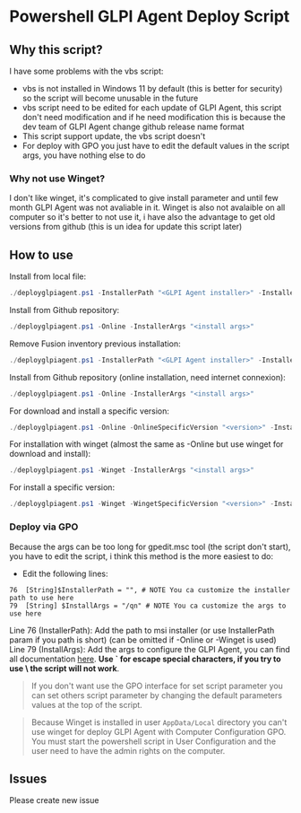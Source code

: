 # Powershell GLPI Agent Deploy Script 

## Why this script?

I have some problems with the vbs script:
- vbs is not installed in Windows 11 by default (this is better for security) so the script will become unusable in the future
- vbs script need to be edited for each update of GLPI Agent, this script don't need modification and if he need modification this is because the dev team of GLPI Agent change github release name format
- This script support update, the vbs script doesn't
- For deploy with GPO you just have to edit the default values in the script args, you have nothing else to do 

### Why not use Winget?

I don't like winget, it's complicated to give install parameter and until few month GLPI Agent was not avaliable in it.
Winget is also not avalaible on all computer so it's better to not use it, i have also the advantage to get old versions from github (this is un idea for update this script later)

## How to use

Install from local file:
```powershell
./deployglpiagent.ps1 -InstallerPath "<GLPI Agent installer>" -InstallerArgs "<install args>" 
```

Install from Github repository:
```powershell
./deployglpiagent.ps1 -Online -InstallerArgs "<install args>" 
```

Remove Fusion inventory previous installation:
```powershell
./deployglpiagent.ps1 -InstallerPath "<GLPI Agent installer>" -InstallerArgs "<install args>" -RemoveFusionInventory
```

Install from Github repository (online installation, need internet connexion):
```powershell
./deployglpiagent.ps1 -Online -InstallerArgs "<install args>"
```
For download and install a specific version:
```powershell
./deployglpiagent.ps1 -Online -OnlineSpecificVersion "<version>" -InstallerArgs "<install args>"
```



For installation with winget (almost the same as -Online but use winget for download and install):
```powershell
./deployglpiagent.ps1 -Winget -InstallerArgs "<install args>"
```
For install a specific version:
```powershell
./deployglpiagent.ps1 -Winget -WingetSpecificVersion "<version>" -InstallerArgs "<install args>"
```

### Deploy via GPO

Because the args can be too long for gpedit.msc tool (the script don't start), you have to edit the script, i think this method is the more easiest to do:

- Edit the following lines:
```
76  [String]$InstallerPath = "", # NOTE You ca customize the installer path to use here
79  [String] $InstallArgs = "/qn" # NOTE You ca customize the args to use here
```
Line 76 (InstallerPath): Add the path to msi installer (or use InstallerPath param if you path is short) (can be omitted if -Online or -Winget is used)  
Line 79 (InstallArgs): Add the args to configure the GLPI Agent, you can find all documentation [here](https://glpi-agent.readthedocs.io/en/1.11/installation/windows-command-line.html#command-line-parameters). **Use ` for escape special characters, if you try to use \ the script will not work**.

> If you don't want use the GPO interface for set script parameter you can set others script parameter by changing the default parameters values at the top of the script.

> Because Winget is installed in user ``AppData/Local`` directory you can't use winget for deploy GLPI Agent with Computer Configuration GPO. You must start the powershell script in User Configuration and the user need to have the admin rights on the computer.


## Issues

Please create new issue
